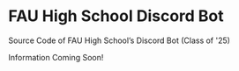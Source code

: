 # FAU High School Discord Bot
Source Code of FAU High School’s Discord Bot (Class of '25)

Information Coming Soon!
